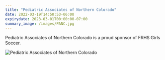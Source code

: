```yaml
---
title: "Pediatric Associates of Northern Colorado"
date: 2022-03-19T14:50:53-06:00
expirydate: 2023-03-01T00:00:00-07:00
summary_image: /images/PANC.jpg
---
```


<!--more-->

Pediatric Associates of Northern Colorado is a proud sponsor of FRHS Girls
Soccer.

![Pediatric Associates of Northern Colorado](/images/PANC.jpg)
